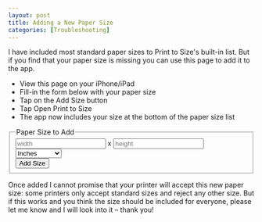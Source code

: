 ```yaml
---
layout: post
title: Adding a New Paper Size
categories: [Troubleshooting]
---
```


I have included most standard paper sizes to Print to Size's built-in list. But if you find that your paper size is missing you can use this page to add it to the app.

* View this page on your iPhone/iPad
* Fill-in the form below with your paper size
* Tap on the Add Size button
* Tap Open Print to Size
* The app now includes your size at the bottom of the paper size list 

<script>
function addPaper() {
    var fields = document.getElementById("customPaperSize").elements;
    var w = fields["width"].value;
    var h = fields["height"].value;
    var unit = fields["unit"].value;
    var url = "print-to-size://x-callback-url/addPaper?w=" + w + "&h=" + h + "&unit=" + unit;
    alert(url);
    return false;
}
</script>
<form class="uk-form" id="customPaperSize">
    <fieldset data-uk-margin>
        <legend>Paper Size to Add</legend>
        <input type="text" name="width" placeholder="width">
        x
        <input type="text" name="height" placeholder="height">
        <select name="unit">
            <option value="in">Inches</option>
            <option value="cm">Centimeters</option>
        </select>
        <div class="uk-form-row">
            <button class="uk-button" onclick="return addPaper()">Add Size</button>
        </div>
    </fieldset>
</form>

Once added I cannot promise that your printer will accept this new paper size: some printers only accept standard sizes and reject any other size. But if this works and you think the size should be included for everyone, please let me know and I will look into it – thank you!


